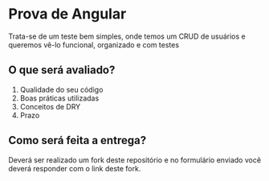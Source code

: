 # Prova de Angular

Trata-se de um teste bem simples, onde temos um CRUD de usuários e queremos vê-lo funcional, organizado e com testes

## O que será avaliado?

1. Qualidade do seu código
2. Boas práticas utilizadas
3. Conceitos de DRY
4. Prazo

## Como será feita a entrega?

Deverá ser realizado um fork deste repositório e no formulário enviado você deverá responder com o link deste fork.
